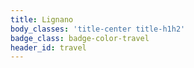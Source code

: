 ```yaml
---
title: Lignano
body_classes: 'title-center title-h1h2'
badge_class: badge-color-travel
header_id: travel
---
```


